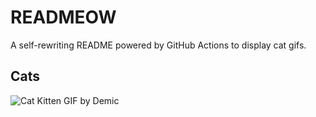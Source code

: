 # READMEOW

A self-rewriting README powered by GitHub Actions to display cat gifs.

## Cats

![Cat Kitten GIF by Demic](https://media3.giphy.com/media/3oriO0OEd9QIDdllqo/200.gif?cid=9acd02datv63hhiazh147bvsrfh8y05p1bevx51bujw718nf&ep=v1_gifs_search&rid=200.gif&ct=g)
